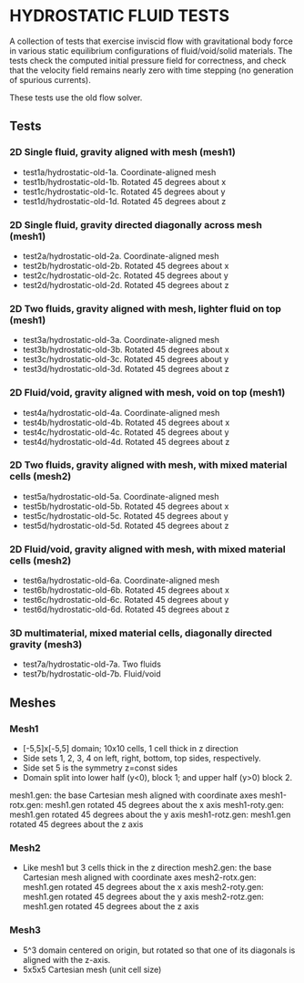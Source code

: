 HYDROSTATIC FLUID TESTS
=======================

A collection of tests that exercise inviscid flow with gravitational body force
in various static equilibrium configurations of fluid/void/solid materials. The
tests check the computed initial pressure field for correctness, and check that
the velocity field remains nearly zero with time stepping (no generation of
spurious currents).

These tests use the old flow solver.

Tests
-----

### 2D Single fluid, gravity aligned with mesh (mesh1)
* test1a/hydrostatic-old-1a. Coordinate-aligned mesh
* test1b/hydrostatic-old-1b. Rotated 45 degrees about x
* test1c/hydrostatic-old-1c. Rotated 45 degrees about y
* test1d/hydrostatic-old-1d. Rotated 45 degrees about z

### 2D Single fluid, gravity directed diagonally across mesh (mesh1)
* test2a/hydrostatic-old-2a. Coordinate-aligned mesh
* test2b/hydrostatic-old-2b. Rotated 45 degrees about x
* test2c/hydrostatic-old-2c. Rotated 45 degrees about y
* test2d/hydrostatic-old-2d. Rotated 45 degrees about z

### 2D Two fluids, gravity aligned with mesh, lighter fluid on top (mesh1)
* test3a/hydrostatic-old-3a. Coordinate-aligned mesh
* test3b/hydrostatic-old-3b. Rotated 45 degrees about x
* test3c/hydrostatic-old-3c. Rotated 45 degrees about y
* test3d/hydrostatic-old-3d. Rotated 45 degrees about z

### 2D Fluid/void, gravity aligned with mesh, void on top (mesh1)
* test4a/hydrostatic-old-4a. Coordinate-aligned mesh
* test4b/hydrostatic-old-4b. Rotated 45 degrees about x
* test4c/hydrostatic-old-4c. Rotated 45 degrees about y
* test4d/hydrostatic-old-4d. Rotated 45 degrees about z

### 2D Two fluids, gravity aligned with mesh, with mixed material cells (mesh2)
* test5a/hydrostatic-old-5a. Coordinate-aligned mesh
* test5b/hydrostatic-old-5b. Rotated 45 degrees about x
* test5c/hydrostatic-old-5c. Rotated 45 degrees about y
* test5d/hydrostatic-old-5d. Rotated 45 degrees about z

### 2D Fluid/void, gravity aligned with mesh, with mixed material cells (mesh2)
* test6a/hydrostatic-old-6a. Coordinate-aligned mesh
* test6b/hydrostatic-old-6b. Rotated 45 degrees about x
* test6c/hydrostatic-old-6c. Rotated 45 degrees about y
* test6d/hydrostatic-old-6d. Rotated 45 degrees about z

### 3D multimaterial, mixed material cells, diagonally directed gravity (mesh3)
* test7a/hydrostatic-old-7a. Two fluids
* test7b/hydrostatic-old-7b. Fluid/void

Meshes
------

### Mesh1
* [-5,5]x[-5,5] domain; 10x10 cells, 1 cell thick in z direction
* Side sets 1, 2, 3, 4 on left, right, bottom, top sides, respectively.
* Side set 5 is the symmetry z=const sides
* Domain split into lower half (y<0), block 1; and upper half (y>0) block 2.

mesh1.gen: the base Cartesian mesh aligned with coordinate axes
mesh1-rotx.gen: mesh1.gen rotated 45 degrees about the x axis
mesh1-roty.gen: mesh1.gen rotated 45 degrees about the y axis
mesh1-rotz.gen: mesh1.gen rotated 45 degrees about the z axis

### Mesh2
* Like mesh1 but 3 cells thick in the z direction
mesh2.gen: the base Cartesian mesh aligned with coordinate axes
mesh2-rotx.gen: mesh1.gen rotated 45 degrees about the x axis
mesh2-roty.gen: mesh1.gen rotated 45 degrees about the y axis
mesh2-rotz.gen: mesh1.gen rotated 45 degrees about the z axis

### Mesh3
* 5^3 domain centered on origin, but rotated so that one of its diagonals is
  aligned with the z-axis.
* 5x5x5 Cartesian mesh (unit cell size)
